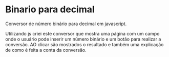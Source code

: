 # Binario para decimal
Conversor de número binário para decimal em javascript.

Utilizando js criei este conversor que mostra uma página com um campo onde o usuário pode inserir um número binário e um botão para realizar a conversão. 
AO clicar são mostrados o resultado e também uma explicação de como é feita a conta da conversão. 
